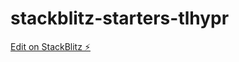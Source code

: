 # stackblitz-starters-tlhypr

[Edit on StackBlitz ⚡️](https://stackblitz.com/edit/stackblitz-starters-tlhypr)